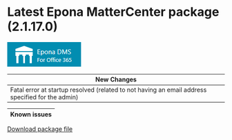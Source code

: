 <h1>Latest Epona MatterCenter package (2.1.17.0)</h1>
<img src="../EponaMC_logo.png">


|New Changes|
--- |
|Fatal error at startup resolved (related to not having an email address specified for the admin)|


|Known issues|
--- |


<a href="./epona-dms-legal.sppkg" target="_blank">Download package file</a>